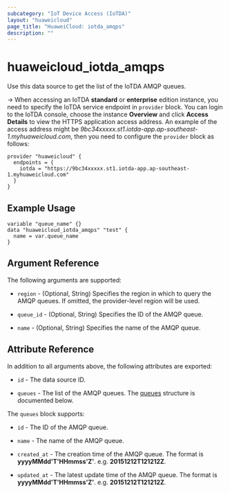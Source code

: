 ```yaml
---
subcategory: "IoT Device Access (IoTDA)"
layout: "huaweicloud"
page_title: "HuaweiCloud: iotda_amqps"
description: ""
---
```


# huaweicloud_iotda_amqps

Use this data source to get the list of the IoTDA AMQP queues.

-> When accessing an IoTDA **standard** or **enterprise** edition instance, you need to specify
  the IoTDA service endpoint in `provider` block.
  You can login to the IoTDA console, choose the instance **Overview** and click **Access Details**
  to view the HTTPS application access address. An example of the access address might be
  *9bc34xxxxx.st1.iotda-app.ap-southeast-1.myhuaweicloud.com*, then you need to configure the
  `provider` block as follows:

  ```hcl
  provider "huaweicloud" {
    endpoints = {
      iotda = "https://9bc34xxxxx.st1.iotda-app.ap-southeast-1.myhuaweicloud.com"
    }
  }
  ```

## Example Usage

```hcl
variable "queue_name" {}
data "huaweicloud_iotda_amqps" "test" {
  name = var.queue_name
}
```

## Argument Reference

The following arguments are supported:

* `region` - (Optional, String) Specifies the region in which to query the AMQP queues.
  If omitted, the provider-level region will be used.

* `queue_id` - (Optional, String) Specifies the ID of the AMQP queue.

* `name` - (Optional, String) Specifies the name of the AMQP queue.

## Attribute Reference

In addition to all arguments above, the following attributes are exported:

* `id` - The data source ID.

* `queues` - The list of the AMQP queues.
  The [queues](#iotda_queues) structure is documented below.

<a name="iotda_queues"></a>
The `queues` block supports:

* `id` - The ID of the AMQP queue.

* `name` - The name of the AMQP queue.

* `created_at` - The creation time of the AMQP queue.
  The format is **yyyyMMdd'T'HHmmss'Z'**. e.g. **20151212T121212Z**.

* `updated_at` - The latest update time of the AMQP queue.
  The format is **yyyyMMdd'T'HHmmss'Z'**. e.g. **20151212T121212Z**.
